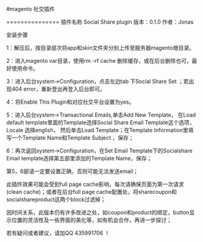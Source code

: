 #magento 社交插件

===============
插件名称 Social Share plugin
版本：0.1.0
作者：Jonas

安装步骤

1：解压后，按目录层次将app和skin文件夹分别上传至服务器magento根目录。

2：进入magento var目录，使用rm -rf cache 删除缓存，或在后台删除也可，最好使用命令。

3：进入后台system->Configuration，点击左边tab 下Social Share Set  ；若出现404 error，重新登出再登入后台即可。

4：将Enable This Plugin和对应社交平台设置为yes。

5：进入后台system->Transactional Emails,单击Add New Template，
   在Load default template里面的Template选择Social Share Email Template这个选项，Locale 选择english，
   然后单击Load Template；在Template Information里填写一个Template Name和Template Subject ，保存；
   
6：再次返回system->Configuration，在Set Email Template下的Socialshare Email template选择第五部里添加的Template Name，保存；


第5，6部请一定要设置正确，否则可能无法发送email；

此插件效果可能会受到full page cache影响，每次请确保页面为第一次请求(clean cache)；或者在后台full page cache配置处，将sharecoupon和socialshareproduct这两个block过滤掉；


因时间关系，此版本仍有许多改进之处，如coupon和product的绑定，button显示位置的灵活性及一些界面的美化等，如有机会合作，再进一步探讨；

若有疑问或者建议，请加QQ 435991706 ！
